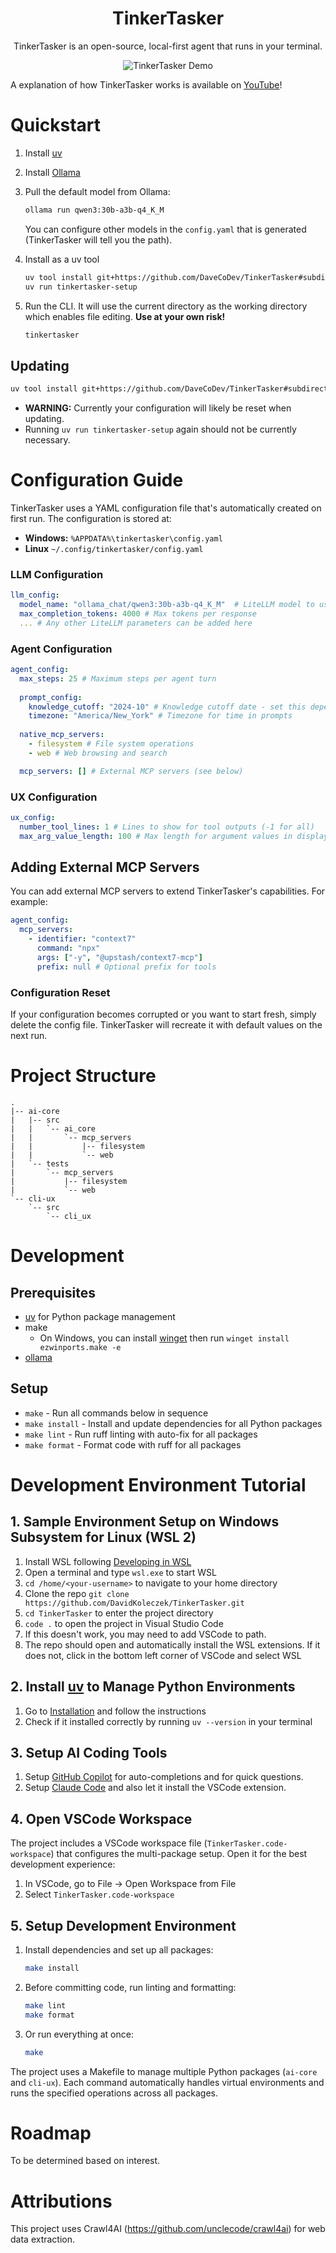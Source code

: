 <h1 align="center">TinkerTasker</h1>
<p align="center">TinkerTasker is an open-source, local-first agent that runs in your terminal.
</p>

<div align="center">
  <img src="assets/demo.gif" alt="TinkerTasker Demo" />
</div>

A explanation of how TinkerTasker works is available on [YouTube](https://www.youtube.com/watch?v=CtRQHQe4PCA&t)!

# Quickstart
1. Install [uv](https://docs.astral.sh/uv/getting-started/installation/)

2. Install [Ollama](https://github.com/ollama/ollama?tab=readme-ov-file#ollama)

3. Pull the default model from Ollama:
   ```bash
   ollama run qwen3:30b-a3b-q4_K_M
   ```
   You can configure other models in the `config.yaml` that is generated (TinkerTasker will tell you the path).
4. Install as a uv tool
   ```bash
   uv tool install git+https://github.com/DaveCoDev/TinkerTasker#subdirectory=cli-ux
   uv run tinkertasker-setup
   ```

5. Run the CLI. It will use the current directory as the working directory which enables file editing. **Use at your own risk!**

   ```bash
   tinkertasker
   ```

## Updating

```bash
uv tool install git+https://github.com/DaveCoDev/TinkerTasker#subdirectory=cli-ux --force
```

* **WARNING:** Currently your configuration will likely be reset when updating.
* Running `uv run tinkertasker-setup` again should not be currently necessary.


# Configuration Guide

TinkerTasker uses a YAML configuration file that's automatically created on first run. The configuration is stored at:

- **Windows:** `%APPDATA%\tinkertasker\config.yaml`
- **Linux** `~/.config/tinkertasker/config.yaml`


### LLM Configuration

```yaml
llm_config:
  model_name: "ollama_chat/qwen3:30b-a3b-q4_K_M"  # LiteLLM model to use
  max_completion_tokens: 4000 # Max tokens per response
  ... # Any other LiteLLM parameters can be added here
```

### Agent Configuration

```yaml
agent_config:
  max_steps: 25 # Maximum steps per agent turn
  
  prompt_config:
    knowledge_cutoff: "2024-10" # Knowledge cutoff date - set this depending on the model used
    timezone: "America/New_York" # Timezone for time in prompts
  
  native_mcp_servers:
    - filesystem # File system operations
    - web # Web browsing and search

  mcp_servers: [] # External MCP servers (see below)
```

### UX Configuration

```yaml
ux_config:
  number_tool_lines: 1 # Lines to show for tool outputs (-1 for all)
  max_arg_value_length: 100 # Max length for argument values in display
```

## Adding External MCP Servers

You can add external MCP servers to extend TinkerTasker's capabilities. For example:

```yaml
agent_config:
  mcp_servers:
    - identifier: "context7"
      command: "npx"
      args: ["-y", "@upstash/context7-mcp"]
      prefix: null # Optional prefix for tools
```

### Configuration Reset

If your configuration becomes corrupted or you want to start fresh, simply delete the config file. TinkerTasker will recreate it with default values on the next run.


# Project Structure
```
.
|-- ai-core
|   |-- src
|   |   `-- ai_core
|   |       `-- mcp_servers
|   |           |-- filesystem
|   |           `-- web
|   `-- tests
|       `-- mcp_servers
|           |-- filesystem
|           `-- web
`-- cli-ux
    `-- src
        `-- cli_ux
```


# Development

## Prerequisites

- [uv](https://docs.astral.sh/uv/#installation) for Python package management
- make
  - On Windows, you can install [winget](https://github.com/microsoft/winget-cli) then run `winget install ezwinports.make -e`
- [ollama](https://github.com/ollama/ollama?tab=readme-ov-file#ollama)


## Setup

- `make` - Run all commands below in sequence
- `make install` - Install and update dependencies for all Python packages
- `make lint` - Run ruff linting with auto-fix for all packages
- `make format` - Format code with ruff for all packages


# Development Environment Tutorial

## 1. Sample Environment Setup on Windows Subsystem for Linux (WSL 2)

1. Install WSL following [Developing in WSL](https://code.visualstudio.com/docs/remote/wsl)
1. Open a terminal and type `wsl.exe` to start WSL
1. `cd /home/<your-username>` to navigate to your home directory
1. Clone the repo `git clone https://github.com/DavidKoleczek/TinkerTasker.git`
1. `cd TinkerTasker` to enter the project directory
1. `code .` to open the project in Visual Studio Code
  1. If this doesn't work, you may need to add VSCode to path. 
  1. The repo should open and automatically install the WSL extensions. If it does not, click in the bottom left corner of VSCode and select WSL


## 2. Install [uv](https://docs.astral.sh/uv/#installation) to Manage Python Environments

1. Go to [Installation](https://docs.astral.sh/uv/#installation) and follow the instructions
1. Check if it installed correctly by running `uv --version` in your terminal


## 3. Setup AI Coding Tools

1. Setup [GitHub Copilot](https://code.visualstudio.com/docs/copilot/overview) for auto-completions and for quick questions.
1. Setup [Claude Code](https://docs.anthropic.com/en/docs/claude-code/setup) and also let it install the VSCode extension.


## 4. Open VSCode Workspace

The project includes a VSCode workspace file (`TinkerTasker.code-workspace`) that configures the multi-package setup. Open it for the best development experience:

1. In VSCode, go to File → Open Workspace from File
2. Select `TinkerTasker.code-workspace`


## 5. Setup Development Environment

1. Install dependencies and set up all packages:
   ```bash
   make install
   ```

2. Before committing code, run linting and formatting:
   ```bash
   make lint
   make format
   ```

3. Or run everything at once:
   ```bash
   make
   ```

The project uses a Makefile to manage multiple Python packages (`ai-core` and `cli-ux`). Each command automatically handles virtual environments and runs the specified operations across all packages.


# Roadmap

To be determined based on interest.


# Attributions

This project uses Crawl4AI (https://github.com/unclecode/crawl4ai) for web data extraction.
